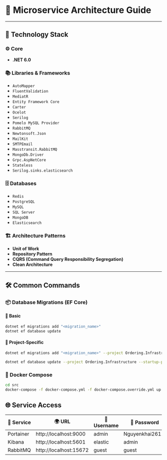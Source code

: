 # 🧭 Microservice Architecture Guide

---

## 🚀 Technology Stack

### ⚙️ Core

- **.NET 6.0**

### 📚 Libraries & Frameworks

- `AutoMapper`
- `FluentValidation`
- `MediatR`
- `Entity Framework Core`
- `Carter`
- `Ocelot`
- `Serilog`
- `Pomelo MySQL Provider`
- `RabbitMQ`
- `Newtonsoft.Json`
- `MailKit`
- `SMTPEmail`
- `Masstransit.RabbitMQ`
- `MongoDb.Driver`
- `Grpc.AspNetCore`
- `Stateless`
- `Serilog.sinks.elasticsearch`

### 🗄️ Databases

- `Redis`
- `PostgreSQL`
- `MySQL`
- `SQL Server`
- `MongoDB`
- `Elasticsearch`

### 🏗️ Architecture Patterns

- **Unit of Work**
- **Repository Pattern**
- **CQRS (Command Query Responsibility Segregation)**
- **Clean Architecture**

---

## 🛠️ Common Commands

### 📦 Database Migrations (EF Core)

#### 🔹 Basic

```bash
dotnet ef migrations add "<migration_name>"
dotnet ef database update
```

#### 🔹 Project-Specific

```bash
dotnet ef migrations add "<migration_name>" --project Ordering.Infrastructure --startup-project Ordering.API --output-dir Persistence/Migrations

dotnet ef database update --project Ordering.Infrastructure --startup-project Ordering.API
```

### 🐳 Docker Compose

```bash
cd src
docker-compose -f docker-compose.yml -f docker-compose.override.yml up -d --remove-orphans
```

## 🌐 Service Access

| 🧩 Service | 🌍 URL                 | 👤 Username | 🔐 Password     |
| ---------- | ---------------------- | ----------- | --------------- |
| Portainer  | http://localhost:9000  | admin       | Nguyenkhai2611! |
| Kibana     | http://localhost:5601  | elastic     | admin           |
| RabbitMQ   | http://localhost:15672 | guest       | guest           |
